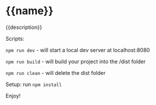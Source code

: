 # {{name}}

{{description}}

Scripts:

`npm run dev` - will start a local dev server at localhost:8080

`npm run build` - will build your project into the /dist folder

`npm run clean` - will delete the dist folder

Setup: run `npm install`

Enjoy!


